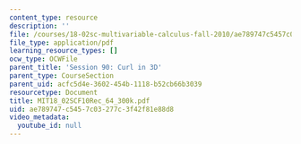 ```yaml
---
content_type: resource
description: ''
file: /courses/18-02sc-multivariable-calculus-fall-2010/ae789747c5457c03277c3f42f81e88d8_MIT18_02SCF10Rec_64_300k.pdf
file_type: application/pdf
learning_resource_types: []
ocw_type: OCWFile
parent_title: 'Session 90: Curl in 3D'
parent_type: CourseSection
parent_uid: acfc5d4e-3602-454b-1118-b52cb66b3039
resourcetype: Document
title: MIT18_02SCF10Rec_64_300k.pdf
uid: ae789747-c545-7c03-277c-3f42f81e88d8
video_metadata:
  youtube_id: null
---
```

